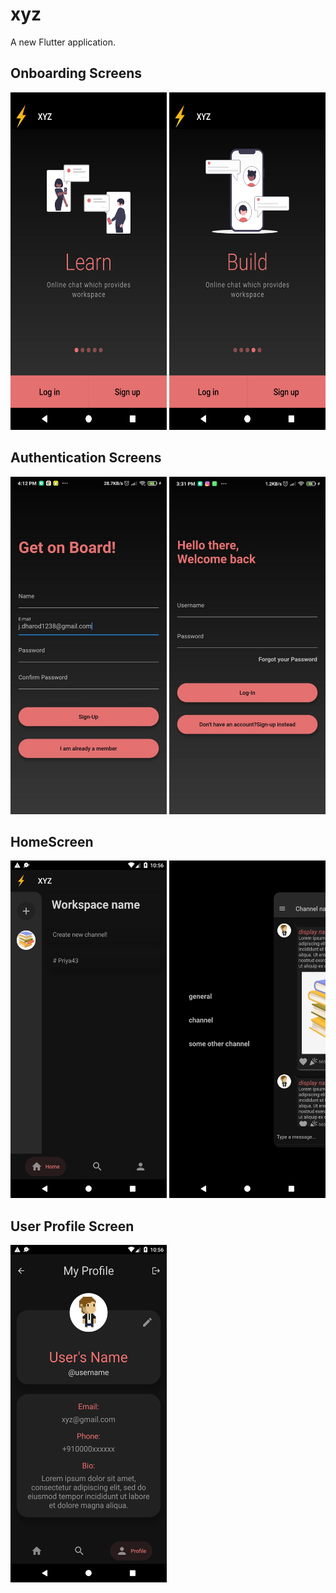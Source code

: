 # xyz

A new Flutter application.

## Onboarding Screens
<img src="https://github.com/pri1311/xyz/blob/master/screenshots/Screenshot_1616347273.png"  width="250" height="540"/>  <img src= "https://github.com/pri1311/xyz/blob/master/screenshots/Screenshot_1616347283.png"  width="250" height="540"/>

## Authentication Screens
<img src="https://github.com/pri1311/xyz/blob/master/screenshots/WhatsApp%20Image%202021-03-21%20at%2023.01.24.jpeg"  width="250" height="540"/>  <img src= "https://github.com/pri1311/xyz/blob/master/screenshots/WhatsApp%20Image%202021-03-21%20at%2023.01.25.jpeg"  width="250" height="540"/>

## HomeScreen
<img src="https://github.com/pri1311/xyz/blob/master/screenshots/Screenshot_1616347608.png" width="250" height="540"/>  <img src= "https://github.com/pri1311/xyz/blob/master/screenshots/Screenshot_1616347632.png"  width="250" height="540"/>

## User Profile Screen
<img src="https://github.com/pri1311/xyz/blob/master/screenshots/Screenshot_1616347616.png"  width="250" height="540"/>
